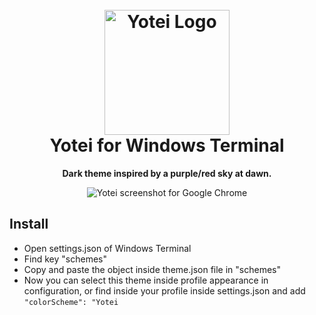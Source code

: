 <h1 align="center">
  <br>
  <img src="https://i.imgur.com/6Do3vfl.png" alt="Yotei Logo" width="200">
  <br>
  Yotei for Windows Terminal</a>
  <br>
</h1>

<p align="center">
  <strong>Dark theme inspired by a purple/red sky at dawn.</strong>
</p>

<p align="center">
  <img alt="Yotei screenshot for Google Chrome" src="https://i.imgur.com/yGVrC6K.png">
</p>

## Install

- Open settings.json of Windows Terminal
- Find key "schemes"
- Copy and paste the object inside theme.json file in "schemes"
- Now you can select this theme inside profile appearance in configuration, or find inside your profile inside settings.json and add `"colorScheme": "Yotei`
